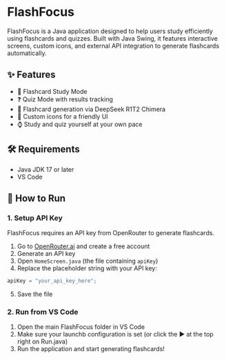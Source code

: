 # FlashFocus

FlashFocus is a Java application designed to help users study efficiently using flashcards and quizzes. Built with Java Swing, it features interactive screens, custom icons, and external API integration to generate flashcards automatically.

## ✨ Features

- 🧠 Flashcard Study Mode  
- ❓ Quiz Mode with results tracking  
- 🤖 Flashcard generation via DeepSeek R1T2 Chimera
- 🎨 Custom icons for a friendly UI  
- ⌚ Study and quiz yourself at your own pace

## 🛠 Requirements

- Java JDK 17 or later
- VS Code

## 🚀 How to Run

### 1. Setup API Key
FlashFocus requires an API key from OpenRouter to generate flashcards.

1. Go to [OpenRouter.ai](https://openrouter.ai/) and create a free account  
2. Generate an API key  
3. Open `HomeScreen.java` (the file containing `apiKey`)  
4. Replace the placeholder string with your API key:
```java
apiKey = "your_api_key_here";
```
5. Save the file

### 2. Run from VS Code

1. Open the main FlashFocus folder in VS Code
2. Make sure your launchb configuration is set (or click the ▶️ at the top right on Run.java)
3. Run the application and start generating flashcards!


   
